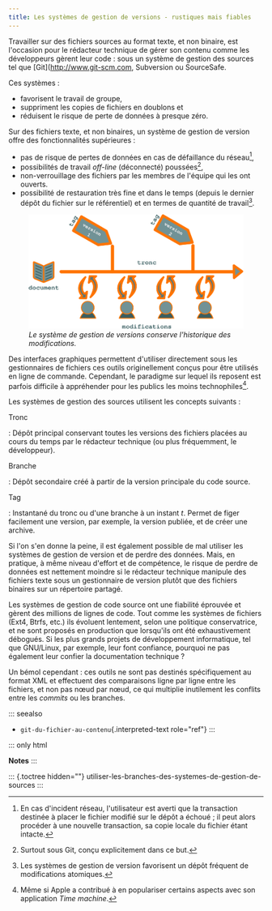 ```yaml
---
title: Les systèmes de gestion de versions - rustiques mais fiables
---
```


Travailler sur des fichiers sources au format texte, et non binaire, est
l\'occasion pour le rédacteur technique de gérer son contenu comme les
développeurs gèrent leur code : sous un système de gestion des sources
tel que \[Git\](<http://www.git-scm.com>, Subversion ou SourceSafe.

Ces systèmes :

-   favorisent le travail de groupe,
-   suppriment les copies de fichiers en doublons et
-   réduisent le risque de perte de données à presque zéro.

Sur des fichiers texte, et non binaires, un système de gestion de
version offre des fonctionnalités supérieures :

-   pas de risque de pertes de données en cas de défaillance du
    réseau[^1],
-   possibilités de travail *off-line* (déconnecté) poussées[^2],
-   non-verrouillage des fichiers par les membres de l\'équipe qui les
    ont ouverts.
-   possibilité de restauration très fine et dans le temps (depuis le
    dernier dépôt du fichier sur le référentiel) et en termes de
    quantité de travail[^3].

<figure>
<img src="graphics/versioning-system.svg"
alt="graphics/versioning-system.svg" />
<figcaption><em>Le système de gestion de versions conserve l'historique
des modifications.</em></figcaption>
</figure>

Des interfaces graphiques permettent d\'utiliser directement sous les
gestionnaires de fichiers ces outils originellement conçus pour être
utilisés en ligne de commande. Cependant, le paradigme sur lequel ils
reposent est parfois difficile à appréhender pour les publics les moins
technophiles[^4].

Les systèmes de gestion des sources utilisent les concepts suivants :

Tronc

:   Dépôt principal conservant toutes les versions des fichiers placées
    au cours du temps par le rédacteur technique (ou plus fréquemment,
    le développeur).

Branche

:   Dépôt secondaire créé à partir de la version principale du code
    source.

Tag

:   Instantané du tronc ou d\'une branche à un instant *t*. Permet de
    figer facilement une version, par exemple, la version publiée, et de
    créer une archive.

Si l\'on s\'en donne la peine, il est également possible de mal utiliser
les systèmes de gestion de version et de perdre des données. Mais, en
pratique, à même niveau d\'effort et de compétence, le risque de perdre
de données est nettement moindre si le rédacteur technique manipule des
fichiers texte sous un gestionnaire de version plutôt que des fichiers
binaires sur un répertoire partagé.

Les systèmes de gestion de code source ont une fiabilité éprouvée et
gèrent des millions de lignes de code. Tout comme les systèmes de
fichiers (Ext4, Btrfs, etc.) ils évoluent lentement, selon une politique
conservatrice, et ne sont proposés en production que lorsqu\'ils ont été
exhaustivement débogués. Si les plus grands projets de développement
informatique, tel que GNU/Linux, par exemple, leur font confiance,
pourquoi ne pas également leur confier la documentation technique ?

Un bémol cependant : ces outils ne sont pas destinés spécifiquement au
format XML et effectuent des comparaisons ligne par ligne entre les
fichiers, et non pas nœud par nœud, ce qui multiplie inutilement les
conflits entre les *commits* ou les branches.

::: seealso
-   `git-du-fichier-au-contenu`{.interpreted-text role="ref"}
:::

::: only
html

**Notes**
:::

::: {.toctree hidden=""}
utiliser-les-branches-des-systemes-de-gestion-de-sources
:::

[^1]: En cas d\'incident réseau, l\'utilisateur est averti que la
    transaction destinée à placer le fichier modifié sur le dépôt a
    échoué ; il peut alors procéder à une nouvelle transaction, sa copie
    locale du fichier étant intacte.

[^2]: Surtout sous Git, conçu explicitement dans ce but.

[^3]: Les systèmes de gestion de version favorisent un dépôt fréquent de
    modifications atomiques.

[^4]: Même si Apple a contribué à en populariser certains aspects avec
    son application *Time machine*.
